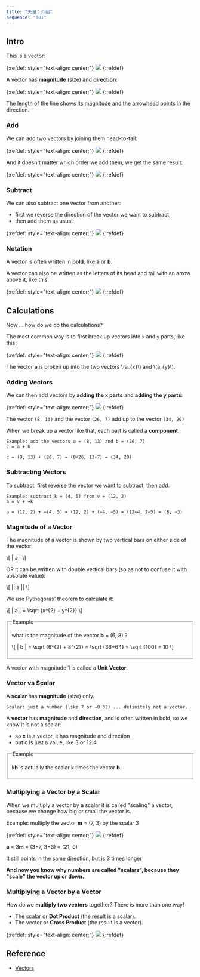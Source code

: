 ```yaml
---
title: "矢量：介绍"
sequence: "101"
---
```


## Intro

This is a vector:

{:refdef: style="text-align: center;"}
![](/assets/images/math/vector/vector.gif)
{:refdef}

A vector has **magnitude** (size) and **direction**:

{:refdef: style="text-align: center;"}
![](/assets/images/math/vector/vector-mag-dir.svg)
{:refdef}

The length of the line shows its magnitude and the arrowhead points in the direction.

### Add

We can add two vectors by joining them head-to-tail:

{:refdef: style="text-align: center;"}
![](/assets/images/math/vector/vector-add.svg)
{:refdef}

And it doesn't matter which order we add them, we get the same result:

{:refdef: style="text-align: center;"}
![](/assets/images/math/vector/vector-add2.gif)
{:refdef}

### Subtract

We can also subtract one vector from another:

- first we reverse the direction of the vector we want to subtract,
- then add them as usual:

{:refdef: style="text-align: center;"}
![](/assets/images/math/vector/vector-subtract.gif)
{:refdef}

### Notation

A vector is often written in **bold**, like **a** or **b**.

A vector can also be written as the letters
of its head and tail with an arrow above it, like this:

{:refdef: style="text-align: center;"}
![](/assets/images/math/vector/vector-notation.svg)
{:refdef}

## Calculations

Now ... how do we do the calculations?

The most common way is to first break up vectors into `x` and `y` parts, like this:

{:refdef: style="text-align: center;"}
![](/assets/images/math/vector/vector-xy-components.gif)
{:refdef}

<p>
The vector <b>a</b> is broken up into
the two vectors \(a_{x}\) and \(a_{y}\).
</p>

### Adding Vectors

We can then add vectors by **adding the x parts** and **adding the y parts**:

{:refdef: style="text-align: center;"}
![](/assets/images/math/vector/vector-add3.gif)
{:refdef}

The vector `(8, 13)` and the vector `(26, 7)` add up to the vector `(34, 20)`

When we break up a vector like that, each part is called a **component**.

```text
Example: add the vectors a = (8, 13) and b = (26, 7)
c = a + b

c = (8, 13) + (26, 7) = (8+26, 13+7) = (34, 20)
```

### Subtracting Vectors

To subtract, first reverse the vector we want to subtract, then add.

```text
Example: subtract k = (4, 5) from v = (12, 2)
a = v + −k

a = (12, 2) + −(4, 5) = (12, 2) + (−4, −5) = (12−4, 2−5) = (8, −3)
```

### Magnitude of a Vector

The magnitude of a vector is shown by two vertical bars on either side of the vector:

<p>
\[
| a |
\]
</p>

OR it can be written with double vertical bars (so as not to confuse it with absolute value):

<p>
\[
|| a ||
\]
</p>

We use Pythagoras' theorem to calculate it:

<p>
\[
| a | = \sqrt {x^{2} + y^{2}}
\]
</p>

<fieldset>
    <legend>Example</legend>
    <p>
        what is the magnitude of the vector <b>b</b> = (6, 8) ?
    </p>
<p>
\[
| b | = \sqrt {6^{2} + 8^{2}} = \sqrt {36+64} = \sqrt {100} = 10
\]
</p>
</fieldset>

A vector with magnitude 1 is called a **Unit Vector**.

### Vector vs Scalar

A **scalar** has **magnitude** (size) only.

```text
Scalar: just a number (like 7 or −0.32) ... definitely not a vector.
```

A **vector** has **magnitude** and **direction**,
and is often written in bold, so we know it is not a scalar:

- so **c** is a vector, it has magnitude and direction
- but c is just a value, like 3 or 12.4

<fieldset>
    <legend>Example</legend>
    <p>
        k<b>b</b> is actually the scalar k times the vector <b>b</b>.
    </p>
</fieldset>

### Multiplying a Vector by a Scalar

When we multiply a vector by a scalar it is called "scaling" a vector,
because we change how big or small the vector is.

Example: multiply the vector **m** = (7, 3) by the scalar 3

{:refdef: style="text-align: center;"}
![](/assets/images/math/vector/vector-scaling.gif)
{:refdef}

**a** = 3**m** = (3×7, 3×3) = (21, 9)

It still points in the same direction, but is 3 times longer

**And now you know why numbers are called "scalars",
because they "scale" the vector up or down.**

### Multiplying a Vector by a Vector

How do we **multiply two vectors** together? There is more than one way!

- The scalar or **Dot Product** (the result is a scalar).
- The vector or **Cross Product** (the result is a vector).

{:refdef: style="text-align: center;"}
![](/assets/images/math/vector/dot-product-1.svg)
{:refdef}

## Reference

- [Vectors](https://www.mathsisfun.com/algebra/vectors.html)
